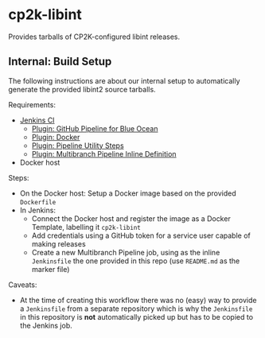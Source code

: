 # cp2k-libint

Provides tarballs of CP2K-configured libint releases.

## Internal: Build Setup

The following instructions are about our internal setup to automatically generate the provided libint2 source tarballs.

Requirements:

* [Jenkins CI](https://jenkins.io/)
  * [Plugin: GitHub Pipeline for Blue Ocean](https://plugins.jenkins.io/blueocean-github-pipeline)
  * [Plugin: Docker](https://plugins.jenkins.io/docker-plugin)
  * [Plugin: Pipeline Utility Steps](https://plugins.jenkins.io/pipeline-utility-steps)
  * [Plugin: Multibranch Pipeline Inline Definition](https://plugins.jenkins.io/inline-pipeline)
* Docker host

Steps:

* On the Docker host: Setup a Docker image based on the provided `Dockerfile`
* In Jenkins:
  * Connect the Docker host and register the image as a Docker Template, labelling it `cp2k-libint`
  * Add credentials using a GitHub token for a service user capable of making releases
  * Create a new Multibranch Pipeline job, using as the inline `Jenkinsfile` the one provided in this repo (use `README.md` as the marker file)
  
Caveats:

* At the time of creating this workflow there was no (easy) way to provide a `Jenkinsfile` from a separate repository which is why the `Jenkinsfile` in this repository is **not** automatically picked up but has to be copied to the Jenkins job.
